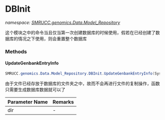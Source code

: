 ﻿# DBInit
_namespace: [SMRUCC.genomics.Data.Model_Repository](./index.md)_

这个模块之中的命令当且仅当第一次创建数据库的时候使用，假若在已经创建了数据库的情况之下使用，则会重置整个数据库



### Methods

#### UpdateGenbankEntryInfo
```csharp
SMRUCC.genomics.Data.Model_Repository.DBInit.UpdateGenbankEntryInfo(System.String,SMRUCC.genomics.Data.Model_Repository.SQLEngines.SQLiteIndex)
```
由于文件已经存放于数据库的文件夹之中，故而不会再进行文件的复制操作，函数只需要生成数据库数据就可以了

|Parameter Name|Remarks|
|--------------|-------|
|dir|-|



